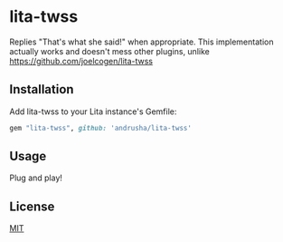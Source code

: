 # lita-twss

Replies "That's what she said!" when appropriate. This implementation actually works and doesn't mess other plugins, unlike https://github.com/joelcogen/lita-twss

## Installation

Add lita-twss to your Lita instance's Gemfile:

``` ruby
gem "lita-twss", github: 'andrusha/lita-twss'
```

## Usage

Plug and play!

## License

[MIT](http://opensource.org/licenses/MIT)
